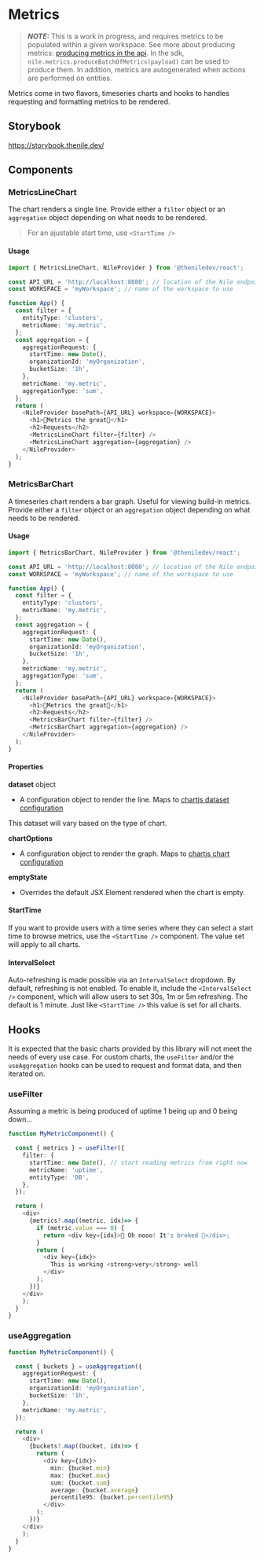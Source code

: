 # Metrics

> **_NOTE:_** This is a work in progress, and requires metrics to be populated within a given workspace. See more about producing metrics: [producing metrics in the api](https://www.thenile.dev/rest-api#tag/metrics/operation/produceBatchOfMetrics). In the sdk, `nile.metrics.produceBatchOfMetrics(payload)` can be used to produce them. In addition, metrics are autogenerated when actions are performed on entities.

Metrics come in two flavors, timeseries charts and hooks to handles requesting and formatting metrics to be rendered.

## Storybook

https://storybook.thenile.dev/

## Components

### MetricsLineChart

The chart renders a single line. Provide either a `filter` object or an `aggregation` object depending on what needs to be rendered.

> For an ajustable start time, use `<StartTime />`

#### Usage

```typescript
import { MetricsLineChart, NileProvider } from '@theniledev/react';

const API_URL = 'http://localhost:8080'; // location of the Nile endpoint
const WORKSPACE = 'myWorkspace'; // name of the workspace to use

function App() {
  const filter = {
    entityType: 'clusters',
    metricName: 'my.metric',
  };
  const aggregation = {
    aggregationRequest: {
      startTime: new Date(),
      organizationId: 'myOrganization',
      bucketSize: '1h',
    },
    metricName: 'my.metric',
    aggregationType: 'sum',
  };
  return (
    <NileProvider basePath={API_URL} workspace={WORKSPACE}>
      <h1>🤩Metrics the great🤩</h1>
      <h2>Requests</h2>
      <MetricsLineChart filter={filter} />
      <MetricsLineChart aggregation={aggregation} />
    </NileProvider>
  );
}
```

### MetricsBarChart

A timeseries chart renders a bar graph. Useful for viewing build-in metrics. Provide either a `filter` object or an `aggregation` object depending on what needs to be rendered.

#### Usage

```typescript
import { MetricsBarChart, NileProvider } from '@theniledev/react';

const API_URL = 'http://localhost:8080'; // location of the Nile endpoint
const WORKSPACE = 'myWorkspace'; // name of the workspace to use

function App() {
  const filter = {
    entityType: 'clusters',
    metricName: 'my.metric',
  };
  const aggregation = {
    aggregationRequest: {
      startTime: new Date(),
      organizationId: 'myOrganization',
      bucketSize: '1h',
    },
    metricName: 'my.metric',
    aggregationType: 'sum',
  };
  return (
    <NileProvider basePath={API_URL} workspace={WORKSPACE}>
      <h1>🤩Metrics the great🤩</h1>
      <h2>Requests</h2>
      <MetricsBarChart filter={filter} />
      <MetricsBarChart aggregation={aggregation} />
    </NileProvider>
  );
}
```

#### Properties

**dataset** object

- A configuration object to render the line. Maps to [chartjs dataset configuration](https://www.chartjs.org/docs/latest/configuration/#dataset-configuration)

This dataset will vary based on the type of chart.

**chartOptions**

- A configuration object to render the graph. Maps to [chartjs chart configuration](https://www.chartjs.org/docs/latest/configuration/#configuration-object-structure)

**emptyState**

- Overrides the default JSX.Element rendered when the chart is empty.

#### StartTime

If you want to provide users with a time series where they can select a start time to browse metrics, use the `<StartTime />` component. The value set will apply to all charts.

#### IntervalSelect

Auto-refreshing is made possible via an `IntervalSelect` dropdown. By default, refreshing is not enabled. To enable it, include the `<IntervalSelect />` component, which will allow users to set 30s, 1m or 5m refreshing. The default is 1 minute. Just like `<StartTime />` this value is set for all charts.

## Hooks

It is expected that the basic charts provided by this library will not meet the needs of every use case. For custom charts, the `useFilter` and/or the `useAggregation` hooks can be used to request and format data, and then iterated on.

### useFilter

Assuming a metric is being produced of uptime 1 being up and 0 being down...

```typescript
function MyMetricComponent() {

  const { metrics } = useFilter({
    filter: {
      startTime: new Date(), // start reading metrics from right now
      metricName: 'uptime',
      entityType: 'DB',
    },
  });

  return (
    <div>
      {metrics?.map((metric, idx)=> {
        if (metric.value === 0) {
          return <div key={idx}>🤪 Oh nooo! It's broked 🤪</div>;
        }
        return (
          <div key={idx}>
            This is working <strong>very</strong> well
          </div>
        );
      })}
    </div>
    );
  }
}
```

### useAggregation

```typescript
function MyMetricComponent() {

  const { buckets } = useAggregation({
    aggregationRequest: {
      startTime: new Date(),
      organizationId: 'myOrganization',
      bucketSize: '1h',
    },
    metricName: 'my.metric',
  });

  return (
    <div>
      {buckets?.map((bucket, idx)=> {
        return (
          <div key={idx}>
            min: {bucket.min}
            max: {bucket.max}
            sum: {bucket.sum}
            average: {bucket.average}
            percentile95: {bucket.percentile95}
          </div>
        );
      })}
    </div>
    );
  }
}
```
